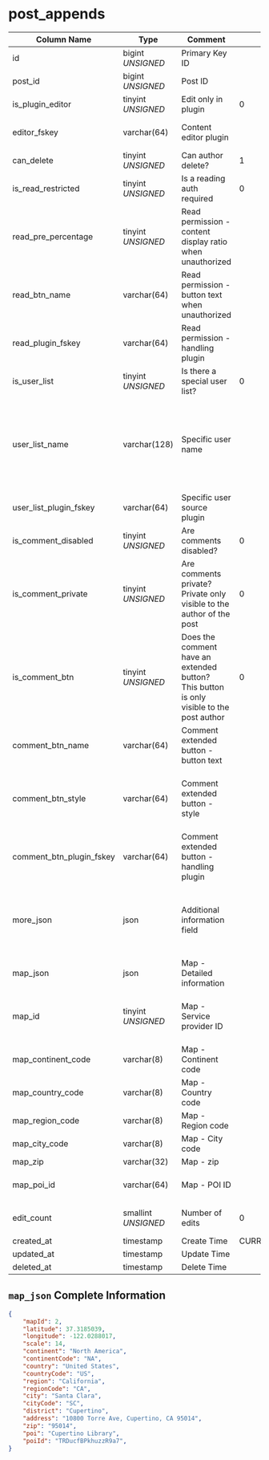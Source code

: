 # post_appends

| Column Name | Type | Comment | Default | Null | Remark |
| --- | --- | --- | --- | --- | --- |
| id | bigint *UNSIGNED* | Primary Key ID | | NO | Auto Increment |
| post_id | bigint *UNSIGNED* | Post ID |  | NO | Related field [posts->id](posts.md) |
| is_plugin_editor | tinyint *UNSIGNED* | Edit only in plugin | 0 | NO | 0.No / 1.Yes |
| editor_fskey | varchar(64) | Content editor plugin |  | YES | Related field [plugins->fskey](../plugins/plugins.md) |
| can_delete | tinyint *UNSIGNED* | Can author delete? | 1 | NO | 0.No / 1.Yes |
| is_read_restricted | tinyint *UNSIGNED* | Is a reading auth required | 0 | NO | 0.No / 1.Yes |
| read_pre_percentage | tinyint *UNSIGNED* | Read permission - content display ratio when unauthorized |  | YES | Percentage<br>30 means displaying 30% of the content |
| read_btn_name | varchar(64) | Read permission - button text when unauthorized |  | YES | **Multilingual** |
| read_plugin_fskey | varchar(64) | Read permission - handling plugin |  | YES | Related field [plugins->fskey](../plugins/plugins.md) |
| is_user_list | tinyint *UNSIGNED* | Is there a special user list? | 0 | NO | 0.No / 1.Yes |
| user_list_name | varchar(128) | Specific user name |  | YES | **Multilingual**<br>For example: Rewarding users, Purchasing users, Downloaded users |
| user_list_plugin_fskey | varchar(64) | Specific user source plugin |  | YES | Related field [plugins->fskey](../plugins/plugins.md) |
| is_comment_disabled | tinyint *UNSIGNED* | Are comments disabled? | 0 | NO |  0.No / 1.Yes |
| is_comment_private | tinyint *UNSIGNED* | Are comments private?<br>Private only visible to the author of the post | 0 | NO | 0.No / 1.Yes |
| is_comment_btn | tinyint *UNSIGNED* | Does the comment have an extended button?<br>This button is only visible to the post author | 0 | NO | 0.No / 1.Yes |
| comment_btn_name | varchar(64) | Comment extended button - button text |  | YES | **Multilingual** |
| comment_btn_style | varchar(64) | Comment extended button - style |  | YES | primary / secondary / success / danger / warning / info |
| comment_btn_plugin_fskey | varchar(64) | Comment extended button - handling plugin |  | YES | Related field [plugins->fskey](../plugins/plugins.md) |
| more_json | json | Additional information field |  | YES | For example: Publisher IP location name, device name, etc. |
| map_json | json | Map - Detailed information |  | YES |  |
| map_id | tinyint *UNSIGNED* | Map - Service provider ID |  | YES | Source map service provider key-value dictionary |
| map_continent_code | varchar(8) | Map - Continent code |  | YES |  |
| map_country_code | varchar(8) | Map - Country code |  | YES |  |
| map_region_code | varchar(8) | Map - Region code |  | YES |  |
| map_city_code | varchar(8) | Map - City code |  | YES |  |
| map_zip | varchar(32) | Map - zip |  | YES |  |
| map_poi_id | varchar(64) | Map - POI ID |  | YES | Map service provider exclusive ID |
| edit_count | smallint *UNSIGNED* | Number of edits | 0 | NO | Total number of edits |
| created_at | timestamp | Create Time | CURRENT_TIMESTAMP | NO |  |
| updated_at | timestamp | Update Time |  | YES |  |
| deleted_at | timestamp | Delete Time |  | YES |  |

## `map_json` Complete Information

```json
{
    "mapId": 2,
    "latitude": 37.3185039,
    "longitude": -122.0288017,
    "scale": 14,
    "continent": "North America",
    "continentCode": "NA",
    "country": "United States",
    "countryCode": "US",
    "region": "California",
    "regionCode": "CA",
    "city": "Santa Clara",
    "cityCode": "SC",
    "district": "Cupertino",
    "address": "10800 Torre Ave, Cupertino, CA 95014",
    "zip": "95014",
    "poi": "Cupertino Library",
    "poiId": "TRDucfBPkhuzzR9a7",
}
```
